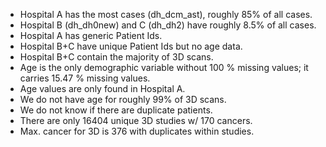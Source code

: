 * Hospital A has the most cases (dh_dcm_ast), roughly 85% of all cases.
* Hospital B (dh_dh0new) and C (dh_dh2) have roughly 8.5% of all cases.
* Hospital A has generic Patient Ids.
* Hospital B+C have unique Patient Ids but no age data.
* Hospital B+C contain the majority of 3D scans.
* Age is the only demographic variable without 100 % missing values; it carries 15.47 % missing values.
* Age values are only found in Hospital A.
* We do not have age for roughly 99% of 3D scans.
* We do not know if there are duplicate patients.
* There are only 16404 unique 3D studies w/ 170 cancers.
* Max. cancer for 3D is 376 with duplicates within studies.